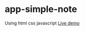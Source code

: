 # app-simple-note
Using html css javascript 
[Live demo](https://zuhair12390.github.io/app-simple-note/)

